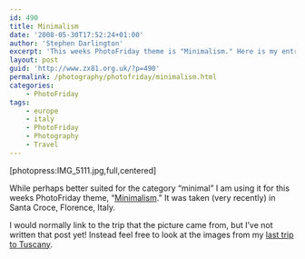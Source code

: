 ```yaml
---
id: 490
title: Minimalism
date: '2008-05-30T17:52:24+01:00'
author: 'Stephen Darlington'
excerpt: 'This weeks PhotoFriday theme is "Minimalism." Here is my entry.'
layout: post
guid: 'http://www.zx81.org.uk/?p=490'
permalink: /photography/photofriday/minimalism.html
categories:
    - PhotoFriday
tags:
    - europe
    - italy
    - PhotoFriday
    - Photography
    - Travel
---
```


\[photopress:IMG\_5111.jpg,full,centered\]

While perhaps better suited for the category “minimal” I am using it for this weeks PhotoFriday theme, “[Minimalism](http://www.photofriday.com/archives/challenge/000777.php).” It was taken (very recently) in Santa Croce, Florence, Italy.

I would normally link to the trip that the picture came from, but I’ve not written that post yet! Instead feel free to look at the images from my [last trip to Tuscany](/travel/italy2.html).
